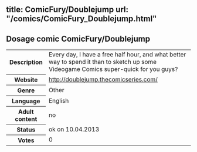 title: ComicFury/Doublejump
url: "/comics/ComicFury_Doublejump.html"
---
Dosage comic ComicFury/Doublejump
-----------------------------------------

<table class="comicinfo">
<tr>
<th>Description</th><td>Every day, I have a free half hour, and what better way to spend it than to sketch up some Videogame Comics super-quick for you guys?</td>
</tr>
<tr>
<th>Website</th><td><a href="http://doublejump.thecomicseries.com/">http://doublejump.thecomicseries.com/</a></td>
</tr>
<tr>
<th>Genre</th><td>Other</td>
</tr>
<tr>
<th>Language</th><td>English</td>
</tr>
<tr>
<th>Adult content</th><td>no</td>
</tr>
<tr>
<th>Status</th><td>ok on 10.04.2013</td>
</tr>
<tr>
<th>Votes</th><td>0</div></td>
</tr>
</table>
